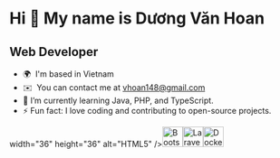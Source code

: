 Hi 👋 My name is Dương Văn Hoan
===============================

Web Developer
-------------

* 🌍  I'm based in Vietnam
* ✉️  You can contact me at [vhoan148@gmail.com](mailto:vhoan148@gmail.com)
* 🌱  I’m currently learning Java, PHP, and TypeScript.
* ⚡  Fun fact: I love coding and contributing to open-source projects.

 width="36" height="36" alt="HTML5" /></a><a href="https://getbootstrap.com/" target="_blank" rel="noreferrer"><img src="https://raw.githubusercontent.com/danielcranney/readme-generator/main/public/icons/skills/bootstrap-colored.svg" width="36" height="36" alt="Bootstrap" /></a><a href="https://laravel.com/" target="_blank" rel="noreferrer"><img src="https://raw.githubusercontent.com/danielcranney/readme-generator/main/public/icons/skills/laravel-colored.svg" width="36" height="36" alt="Laravel" /></a><a href="https://www.docker.com/" target="_blank" rel="noreferrer"><img src="https://raw.githubusercontent.com/danielcranney/readme-generator/main/public/icons/skills/docker-colored.svg" width="36" height="36" alt="Docker" /></a>
</p>
